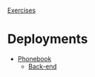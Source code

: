 [Exercises](https://fullstackopen.com/en/part3)

# Deployments
* [Phonebook](https://gvnlm.github.io/full-stack-open-solutions/part-3/phonebook/)
  * [Back-end](https://phonebook-back-end.vercel.app/api/persons)
